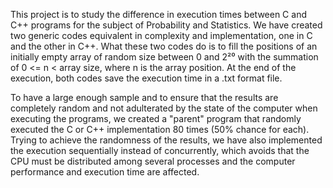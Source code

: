 This project is to study the difference in execution times between C and C++ programs for the subject of Probability and Statistics. We have created two generic codes equivalent in complexity and implementation, one in C and the other in C++. What these two codes do is to fill the positions of an initially empty array of random size between 0 and 2²⁰ with the summation of 0 <= n < array size, where n is the array position. At the end of the execution, both codes save the execution time in a .txt format file.

To have a large enough sample and to ensure that the results are completely random and not adulterated by the state of the computer when executing the programs, we created a "parent" program that randomly executed the C or C++ implementation 80 times (50% chance for each). Trying to achieve the randomness of the results, we have also implemented the execution sequentially instead of concurrently, which avoids that the CPU must be distributed among several processes and the computer performance and execution time are affected.
